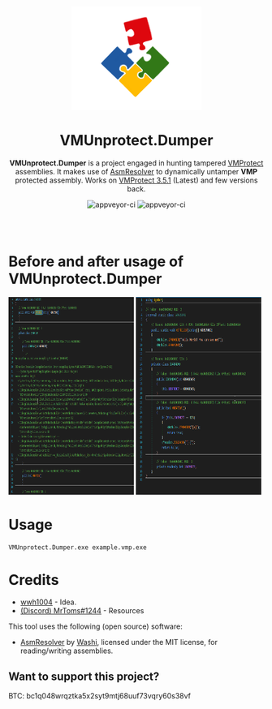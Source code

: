 <p align="center">
  <img width="256" heigth="256" src="docs\vmup.png">
<h1 align="center">VMUnprotect.Dumper</h1>
<p align="center">
  <strong>VMUnprotect.Dumper</strong> is a project engaged in hunting tampered <a href="https://vmpsoft.com">VMProtect</a> assemblies. It makes use of <a href="https://github.com/pardeike/Harmony">AsmResolver</a> to dynamically untamper <strong>VMP</strong> protected assembly. Works on <a href="https://vmpsoft.com/20210919/vmprotect-3-5-1/">VMProtect 3.5.1</a> (Latest) and few versions back.
</p>
</p>
<p align="center">
  <img src="https://forthebadge.com/images/badges/built-with-love.svg" alt="appveyor-ci" />
  <img src="https://forthebadge.com/images/badges/made-with-c-sharp.svg" alt="appveyor-ci" />
</p>
</p>

</br></br>
# Before and after usage of VMUnprotect.Dumper
<img src="docs/protected.png" width="49%" height="390px" style="display:inline;">
<div style="display:inline;width:5px;"></div>
<img src="docs/decrypted.png" width="49%" height="390px" style="display:inline;">


# Usage
```sh
VMUnprotect.Dumper.exe example.vmp.exe
```



# Credits
* [wwh1004](https://github.com/wwh1004) - Idea.
* [(Discord) MrToms#1244]() - Resources

This tool uses the following (open source) software:
* [AsmResolver](https://github.com/Washi1337/AsmResolver) by [Washi](https://github.com/Washi1337), licensed under the MIT license, for reading/writing assemblies.

## Want to support this project?
BTC: bc1q048wrqztka5x2syt9mtj68uuf73vqry60s38vf
